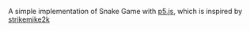 A simple implementation of Snake Game with [p5.js](https://p5js.org/), which is inspired by [strikemike2k](https://github.com/strikemike2k)
